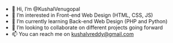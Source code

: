 - 👋 Hi, I’m @KushalVenugopal
- 👀 I’m interested in Front-end Web Design (HTML, CSS, JS)
- 🌱 I’m currently learning Back-end Web Design (PHP and Python)
- 💞️ I’m looking to collaborate on different projects going forward
- 📫 You can reach me on kushalvreddy@gmail.com

<!---
KushalVenugopal/KushalVenugopal is a ✨ special ✨ repository because its `README.md` (this file) appears on your GitHub profile.
You can click the Preview link to take a look at your changes.
--->
